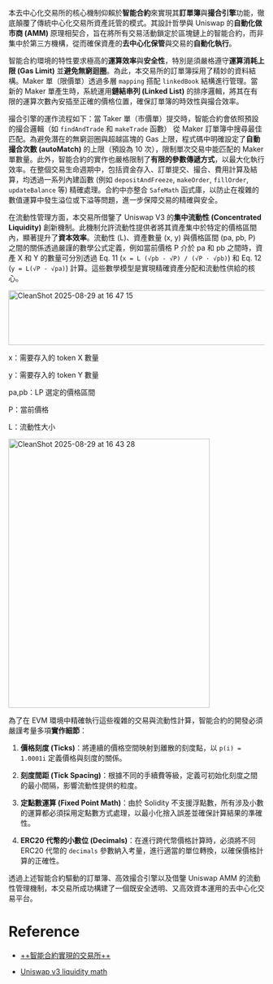 本去中心化交易所的核心機制仰賴於**智能合約**來實現其**訂單簿**與**撮合引擎**功能，徹底顛覆了傳統中心化交易所資產託管的模式。其設計哲學與 Uniswap 的**自動化做市商 (AMM)** 原理相契合，旨在將所有交易活動鎖定於區塊鏈上的智能合約，而非集中於第三方機構，從而確保資產的**去中心化保管**與交易的**自動化執行**。

智能合約環境的特性要求極高的**運算效率**與**安全性**，特別是須嚴格遵守**運算消耗上限 (Gas Limit)** 並**避免無窮迴圈**。為此，本交易所的訂單簿採用了精妙的資料結構。Maker 單（限價單）透過多層 `mapping` 搭配 `linkedBook` 結構進行管理。當新的 Maker 單產生時，系統運用**鏈結串列 (Linked List)** 的排序邏輯，將其在有限的運算次數內安插至正確的價格位置，確保訂單簿的時效性與撮合效率。

撮合引擎的運作流程如下：當 Taker 單（市價單）提交時，智能合約會依照預設的撮合邏輯（如 `findAndTrade` 和 `makeTrade` 函數） 從 Maker 訂單簿中搜尋最佳匹配。為避免潛在的無窮迴圈與超越區塊的 Gas 上限，程式碼中明確設定了**自動撮合次數 (autoMatch)** 的上限（預設為 10 次），限制單次交易中能匹配的 Maker 單數量。此外，智能合約的實作也嚴格限制了**有限的參數傳遞方式**，以最大化執行效率。在整個交易生命週期中，包括資金存入、訂單提交、撮合、費用計算及結算，均透過一系列內建函數 (例如 `depositAndFreeze`, `makeOrder`, `fillOrder`, `updateBalance` 等) 精確處理。合約中亦整合 `SafeMath` 函式庫，以防止在複雜的數值運算中發生溢位或下溢等問題，進一步保障交易的精確與安全。

在流動性管理方面，本交易所借鑒了 Uniswap V3 的**集中流動性 (Concentrated Liquidity)** 創新機制。此機制允許流動性提供者將其資產集中於特定的價格區間內，顯著提升了**資本效率**。流動性 (L)、資產數量 (x, y) 與價格區間 (pa, pb, P) 之間的關係透過嚴謹的數學公式定義，例如當前價格 P 介於 pa 和 pb 之間時，資產 X 和 Y 的數量可分別透過 Eq. 11 (`x = L (√pb - √P) / (√P · √pb)`) 和 Eq. 12 (`y = L(√P - √pa)`) 計算。這些數學模型是實現精確資產分配和流動性供給的核心。

<img width="547" height="108" alt="CleanShot 2025-08-29 at 16 47 15" src="https://github.com/user-attachments/assets/7419f26d-ed80-4920-b8f0-84a0a453691f" />

x：需要存入的 token X 數量

y：需要存入的 token Y 數量

pa,pb​：LP 選定的價格區間

P：當前價格

L：流動性大小

<img width="396" height="529" alt="CleanShot 2025-08-29 at 16 43 28" src="https://github.com/user-attachments/assets/cc8ef657-9bb9-45d8-b984-7e554ad6e678" />



為了在 EVM 環境中精確執行這些複雜的交易與流動性計算，智能合約的開發必須嚴謹考量多項**實作細節**：

1. **價格刻度 (Ticks)**：將連續的價格空間映射到離散的刻度點，以 `p(i) = 1.0001i` 定義價格與刻度的關係。

2. **刻度間距 (Tick Spacing)**：根據不同的手續費等級，定義可初始化刻度之間的最小間隔，影響流動性提供的粒度。

3. **定點數運算 (Fixed Point Math)**：由於 Solidity 不支援浮點數，所有涉及小數的運算都必須採用定點數方式處理，以最小化捨入誤差並確保計算結果的準確性。

4. **ERC20 代幣的小數位 (Decimals)**：在進行跨代幣價格計算時，必須將不同 ERC20 代幣的 `decimals` 參數納入考量，進行適當的單位轉換，以確保價格計算的正確性。

透過上述智能合約驅動的訂單簿、高效撮合引擎以及借鑒 Uniswap AMM 的流動性管理機制，本交易所成功構建了一個既安全透明、又高效資本運用的去中心化交易平台。




# Reference

- [++智能合約實現的交易所++](https://github.com/XPAEXCHANGE/smart-contracts/blob/master/Solidity/Baliv.sol)

- [Uniswap v3 liquidity math](https://atiselsts.github.io/pdfs/uniswap-v3-liquidity-math.pdf)
